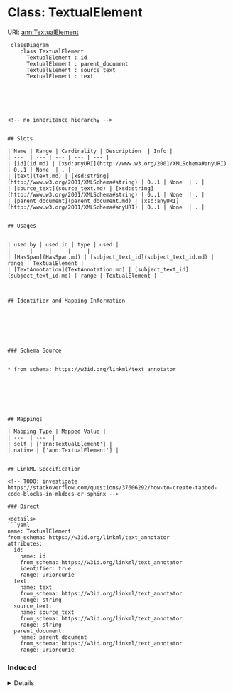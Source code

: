 # Class: TextualElement




URI: [ann:TextualElement](https://w3id.org/linkml/text_annotator/TextualElement)




```mermaid
 classDiagram
    class TextualElement
      TextualElement : id
      TextualElement : parent_document
      TextualElement : source_text
      TextualElement : text
      





<!-- no inheritance hierarchy -->


## Slots

| Name | Range | Cardinality | Description  | Info |
| ---  | --- | --- | --- | --- |
| [id](id.md) | [xsd:anyURI](http://www.w3.org/2001/XMLSchema#anyURI) | 0..1 | None  | . |
| [text](text.md) | [xsd:string](http://www.w3.org/2001/XMLSchema#string) | 0..1 | None  | . |
| [source_text](source_text.md) | [xsd:string](http://www.w3.org/2001/XMLSchema#string) | 0..1 | None  | . |
| [parent_document](parent_document.md) | [xsd:anyURI](http://www.w3.org/2001/XMLSchema#anyURI) | 0..1 | None  | . |


## Usages


| used by | used in | type | used |
| ---  | --- | --- | --- |
| [HasSpan](HasSpan.md) | [subject_text_id](subject_text_id.md) | range | TextualElement |
| [TextAnnotation](TextAnnotation.md) | [subject_text_id](subject_text_id.md) | range | TextualElement |



## Identifier and Mapping Information







### Schema Source


* from schema: https://w3id.org/linkml/text_annotator







## Mappings

| Mapping Type | Mapped Value |
| ---  | ---  |
| self | ['ann:TextualElement'] |
| native | ['ann:TextualElement'] |


## LinkML Specification

<!-- TODO: investigate https://stackoverflow.com/questions/37606292/how-to-create-tabbed-code-blocks-in-mkdocs-or-sphinx -->

### Direct

<details>
```yaml
name: TextualElement
from_schema: https://w3id.org/linkml/text_annotator
attributes:
  id:
    name: id
    from_schema: https://w3id.org/linkml/text_annotator
    identifier: true
    range: uriorcurie
  text:
    name: text
    from_schema: https://w3id.org/linkml/text_annotator
    range: string
  source_text:
    name: source_text
    from_schema: https://w3id.org/linkml/text_annotator
    range: string
  parent_document:
    name: parent_document
    from_schema: https://w3id.org/linkml/text_annotator
    range: uriorcurie

```
</details>

### Induced

<details>
```yaml
name: TextualElement
from_schema: https://w3id.org/linkml/text_annotator
attributes:
  id:
    name: id
    from_schema: https://w3id.org/linkml/text_annotator
    identifier: true
    alias: id
    owner: TextualElement
    range: uriorcurie
  text:
    name: text
    from_schema: https://w3id.org/linkml/text_annotator
    alias: text
    owner: TextualElement
    range: string
  source_text:
    name: source_text
    from_schema: https://w3id.org/linkml/text_annotator
    alias: source_text
    owner: TextualElement
    range: string
  parent_document:
    name: parent_document
    from_schema: https://w3id.org/linkml/text_annotator
    alias: parent_document
    owner: TextualElement
    range: uriorcurie

```
</details>